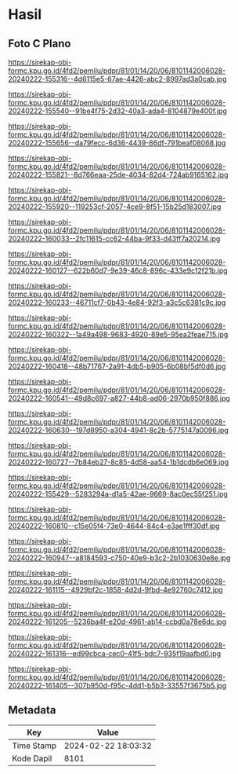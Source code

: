 # Hasil

## Foto C Plano

https://sirekap-obj-formc.kpu.go.id/4fd2/pemilu/pdpr/81/01/14/20/06/8101142006028-20240222-155316--4d6115e5-67ae-4426-abc2-8997ad3a0cab.jpg

https://sirekap-obj-formc.kpu.go.id/4fd2/pemilu/pdpr/81/01/14/20/06/8101142006028-20240222-155540--91be4f75-2d32-40a3-ada4-8104879e400f.jpg

https://sirekap-obj-formc.kpu.go.id/4fd2/pemilu/pdpr/81/01/14/20/06/8101142006028-20240222-155656--da79fecc-6d36-4439-86df-791beaf08068.jpg

https://sirekap-obj-formc.kpu.go.id/4fd2/pemilu/pdpr/81/01/14/20/06/8101142006028-20240222-155821--8d766eaa-25de-4034-82d4-724ab9165162.jpg

https://sirekap-obj-formc.kpu.go.id/4fd2/pemilu/pdpr/81/01/14/20/06/8101142006028-20240222-155920--119253cf-2057-4ce9-8f51-15b25d183007.jpg

https://sirekap-obj-formc.kpu.go.id/4fd2/pemilu/pdpr/81/01/14/20/06/8101142006028-20240222-160033--2fc11615-cc62-44ba-9f33-d43ff7a20214.jpg

https://sirekap-obj-formc.kpu.go.id/4fd2/pemilu/pdpr/81/01/14/20/06/8101142006028-20240222-160127--622b60d7-9e39-46c8-896c-433e9c12f21b.jpg

https://sirekap-obj-formc.kpu.go.id/4fd2/pemilu/pdpr/81/01/14/20/06/8101142006028-20240222-160233--46711cf7-0b43-4e84-92f3-a3c5c6381c9c.jpg

https://sirekap-obj-formc.kpu.go.id/4fd2/pemilu/pdpr/81/01/14/20/06/8101142006028-20240222-160322--1a49a498-9683-4920-89e5-95ea2feae715.jpg

https://sirekap-obj-formc.kpu.go.id/4fd2/pemilu/pdpr/81/01/14/20/06/8101142006028-20240222-160418--48b71767-2a91-4db5-b905-6b08bf5df0d6.jpg

https://sirekap-obj-formc.kpu.go.id/4fd2/pemilu/pdpr/81/01/14/20/06/8101142006028-20240222-160541--49d8c697-a827-44b8-ad06-2970b950f886.jpg

https://sirekap-obj-formc.kpu.go.id/4fd2/pemilu/pdpr/81/01/14/20/06/8101142006028-20240222-160630--197d8950-a304-4941-8c2b-5775147a0096.jpg

https://sirekap-obj-formc.kpu.go.id/4fd2/pemilu/pdpr/81/01/14/20/06/8101142006028-20240222-160727--7b84eb27-8c85-4d58-aa54-1b1dcdb6e069.jpg

https://sirekap-obj-formc.kpu.go.id/4fd2/pemilu/pdpr/81/01/14/20/06/8101142006028-20240222-155429--5283294a-d1a5-42ae-9669-8ac0ec55f251.jpg

https://sirekap-obj-formc.kpu.go.id/4fd2/pemilu/pdpr/81/01/14/20/06/8101142006028-20240222-160810--c15e05f4-73e0-4644-84c4-e3ae1fff30df.jpg

https://sirekap-obj-formc.kpu.go.id/4fd2/pemilu/pdpr/81/01/14/20/06/8101142006028-20240222-160947--a8184593-c750-40e9-b3c2-2b1030630e8e.jpg

https://sirekap-obj-formc.kpu.go.id/4fd2/pemilu/pdpr/81/01/14/20/06/8101142006028-20240222-161115--4929bf2c-1858-4d2d-9fbd-4e92760c7412.jpg

https://sirekap-obj-formc.kpu.go.id/4fd2/pemilu/pdpr/81/01/14/20/06/8101142006028-20240222-161205--5236ba4f-e20d-4961-ab14-ccbd0a78e6dc.jpg

https://sirekap-obj-formc.kpu.go.id/4fd2/pemilu/pdpr/81/01/14/20/06/8101142006028-20240222-161316--ed99cbca-cec0-41f5-bdc7-935f19aafbd0.jpg

https://sirekap-obj-formc.kpu.go.id/4fd2/pemilu/pdpr/81/01/14/20/06/8101142006028-20240222-161405--307b950d-f95c-4dd1-b5b3-33557f3675b5.jpg


## Metadata

| Key        | Value               |
| ---------- | ------------------- |
| Time Stamp | 2024-02-22 18:03:32 |
| Kode Dapil | 8101                |



